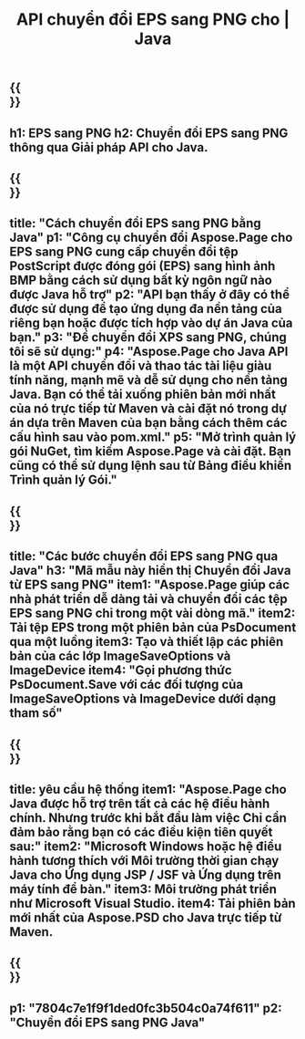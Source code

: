 ﻿---
translation: true
template: /_templates/_conversion-child-java.md
title: API chuyển đổi EPS sang PNG cho | Java
url: /java/conversion/eps-to-png/
description: Mã chuyển đổi Java mẫu cho định dạng EPS sang tệp PNG. Sử dụng mã ví dụ này để chuyển đổi EPS sang PNG trong bất kỳ ứng dụng Java Web hoặc Máy tính để bàn nào.
informat: EPS
outformat: PNG
otherformats: XPS PS
---

{{<section banner>}}
---
h1: EPS sang PNG
h2: Chuyển đổi EPS sang PNG thông qua Giải pháp API cho Java.
---

{{<section overview>}}
---
title: "Cách chuyển đổi EPS sang PNG bằng Java"
p1: "Công cụ chuyển đổi Aspose.Page cho EPS sang PNG cung cấp chuyển đổi tệp PostScript được đóng gói (EPS) sang hình ảnh BMP bằng cách sử dụng bất kỳ ngôn ngữ nào được Java hỗ trợ"
p2: "API bạn thấy ở đây có thể được sử dụng để tạo ứng dụng đa nền tảng của riêng bạn hoặc được tích hợp vào dự án Java của bạn."
p3: "Để chuyển đổi XPS sang PNG, chúng tôi sẽ sử dụng:"
p4: "Aspose.Page cho Java API là một API chuyển đổi và thao tác tài liệu giàu tính năng, mạnh mẽ và dễ sử dụng cho nền tảng Java. Bạn có thể tải xuống phiên bản mới nhất của nó trực tiếp từ Maven và cài đặt nó trong dự án dựa trên Maven của bạn bằng cách thêm các cấu hình sau vào pom.xml."
p5: "Mở trình quản lý gói NuGet, tìm kiếm Aspose.Page và cài đặt. Bạn cũng có thể sử dụng lệnh sau từ Bảng điều khiển Trình quản lý Gói."
---

{{<section feature1>}}
---
title: "Các bước chuyển đổi EPS sang PNG qua Java"
h3: "Mã mẫu này hiển thị Chuyển đổi Java từ EPS sang PNG"
item1: "Aspose.Page giúp các nhà phát triển dễ dàng tải và chuyển đổi các tệp EPS sang PNG chỉ trong một vài dòng mã."
item2: Tải tệp EPS trong một phiên bản của PsDocument qua một luồng
item3: Tạo và thiết lập các phiên bản của các lớp ImageSaveOptions và ImageDevice
item4: "Gọi phương thức PsDocument.Save với các đối tượng của ImageSaveOptions và ImageDevice dưới dạng tham số"
---

{{<section feature2>}}
---
title: yêu cầu hệ thống
item1: "Aspose.Page cho Java được hỗ trợ trên tất cả các hệ điều hành chính. Nhưng trước khi bắt đầu làm việc Chỉ cần đảm bảo rằng bạn có các điều kiện tiên quyết sau:"
item2: "Microsoft Windows hoặc hệ điều hành tương thích với Môi trường thời gian chạy Java cho Ứng dụng JSP / JSF và Ứng dụng trên máy tính để bàn."
item3: Môi trường phát triển như Microsoft Visual Studio.
item4: Tải phiên bản mới nhất của Aspose.PSD cho Java trực tiếp từ Maven.
---

{{<section gist>}}
---
p1: "7804c7e1f9f1ded0fc3b504c0a74f611"
p2: "Chuyển đổi EPS sang PNG Java"
---
